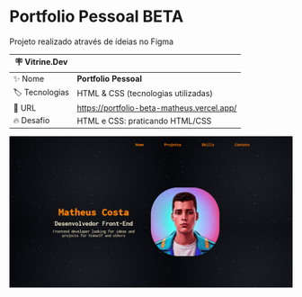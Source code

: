 # Portfolio Pessoal BETA

Projeto realizado através de ídeias no Figma

| :placard: Vitrine.Dev |     |
| -------------  | --- |
| :sparkles: Nome        | **Portfolio Pessoal**
| :label: Tecnologias | HTML & CSS (tecnologias utilizadas)
| :rocket: URL         | https://portfolio-beta-matheus.vercel.app/
| :fire: Desafio     | HTML e CSS: praticando HTML/CSS

<!-- Inserir imagem com a #vitrinedev ao final do link -->
![](https://github.com/SOU-EU-MATHEUS/portfolio-BETA/blob/main/img/capaportfolio.png#vitrinedev)
